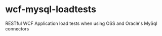 # wcf-mysql-loadtests
RESTful WCF Application load tests when using OSS and Oracle's MySql connectors
